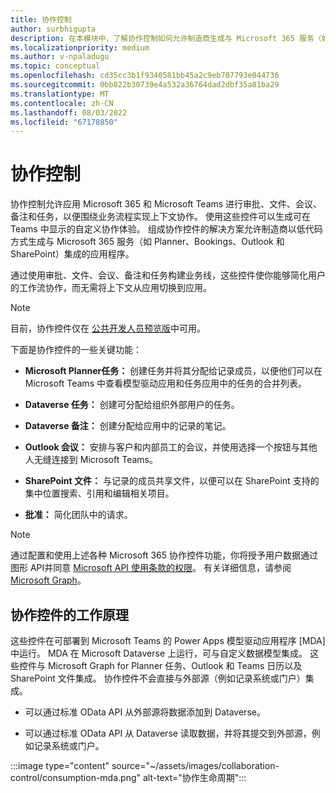 ```yaml
---
title: 协作控制
author: surbhigupta
description: 在本模块中，了解协作控制如何允许制造商生成与 Microsoft 365 服务（如 Planner、Bookings 和 Outlook）集成的应用。
ms.localizationpriority: medium
ms.author: v-npaladugu
ms.topic: conceptual
ms.openlocfilehash: cd35cc3b1f9340581bb45a2c9eb707793e044736
ms.sourcegitcommit: 0bb822b30739e4a532a36764dad2dbf35a81ba29
ms.translationtype: MT
ms.contentlocale: zh-CN
ms.lasthandoff: 08/03/2022
ms.locfileid: "67178850"
---
```

# <a name="collaboration-controls"></a>协作控制

协作控制允许应用 Microsoft 365 和 Microsoft Teams 进行审批、文件、会议、备注和任务，以便围绕业务流程实现上下文协作。 使用这些控件可以生成可在 Teams 中显示的自定义协作体验。 组成协作控件的解决方案允许制造商以低代码方式生成与 Microsoft 365 服务（如 Planner、Bookings、Outlook 和 SharePoint）集成的应用程序。

通过使用审批、文件、会议、备注和任务构建业务线，这些控件使你能够简化用户的工作流协作，而无需将上下文从应用切换到应用。

> [!NOTE]
> 目前，协作控件仅在 [公共开发人员预览版](~/resources/dev-preview/developer-preview-intro.md)中可用。

下面是协作控件的一些关键功能：

* **Microsoft Planner任务：** 创建任务并将其分配给记录成员，以便他们可以在 Microsoft Teams 中查看模型驱动应用和任务应用中的任务的合并列表。

* **Dataverse 任务：** 创建可分配给组织外部用户的任务。

* **Dataverse 备注：** 创建分配给应用中的记录的笔记。

* **Outlook 会议：** 安排与客户和内部员工的会议，并使用选择一个按钮与其他人无缝连接到 Microsoft Teams。

* **SharePoint 文件：** 与记录的成员共享文件，以便可以在 SharePoint 支持的集中位置搜索、引用和编辑相关项目。

* **批准：** 简化团队中的请求。

> [!NOTE]
> 通过配置和使用上述各种 Microsoft 365 协作控件功能，你将授予用户数据通过图形 API并同意 [Microsoft API 使用条款的权限](/legal/microsoft-apis/terms-of-use?context=graph%2Fcontext)。 有关详细信息，请参阅 [Microsoft Graph](/graph/overview)。

## <a name="how-collaboration-controls-works"></a>协作控件的工作原理

这些控件在可部署到 Microsoft Teams 的 Power Apps 模型驱动应用程序 [MDA] 中运行。 MDA 在 Microsoft Dataverse 上运行，可与自定义数据模型集成。 这些控件与 Microsoft Graph for Planner 任务、Outlook 和 Teams 日历以及 SharePoint 文件集成。 协作控件不会直接与外部源（例如记录系统或门户）集成。

* 可以通过标准 OData API 从外部源将数据添加到 Dataverse。

* 可以通过标准 OData API 从 Dataverse 读取数据，并将其提交到外部源，例如记录系统或门户。

:::image type="content" source="~/assets/images/collaboration-control/consumption-mda.png" alt-text="协作生命周期":::
